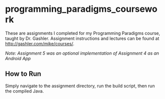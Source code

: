# programming_paradigms_coursework
These are assignments I completed for my Programming Paradigms course, taught by Dr. Gashler. Assignment instructions and lectures can be found at http://gashler.com/mike/courses/. 

*Note: Assignment 5 was an optional implementation of Assignment 4 as an Android App*

## How to Run
Simply navigate to the assignment directory, run the build script, then run the compiled Java.